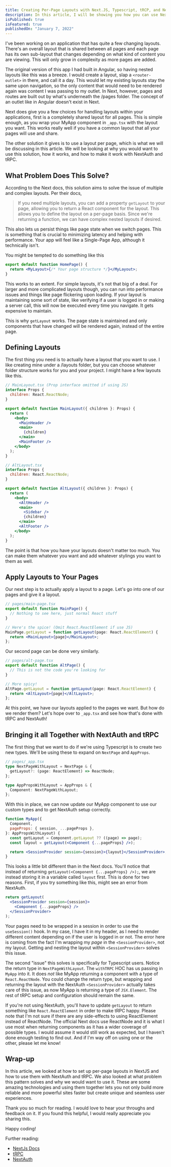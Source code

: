 ```yaml
---
title: Creating Per-Page Layouts with Next.JS, Typescript, tRCP, and NextAuth
description: In this article, I will be showing you how you can use NextJS Per-Page layouts with Typescript, NextAuth, and tRPC to build shared layouts.
isPublished: true
isFeatured: true
publishedOn: "January 7, 2022"
---
```


I've been working on an application that has quite a few changing layouts. There's an overall layout that is shared between all pages and each page has its own sub-layout that changes depending on what kind of content you are viewing. This will only grow in complexity as more pages are added.

The original version of this app I had built in Angular, so having nested layouts like this was a breeze. I would create a layout, slap a `<router-outlet>` in there, and call it a day. This would let my existing layouts stay the same upon navigation, so the only content that would need to be rendered again was content I was passing to my outlet. In Next, however, pages and routes are built out by what's underneath the /pages folder. The concept of an outlet like in Angular doesn't exist in Next.

Next does give you a few choices for handling layouts within your applications, first is a completely shared layout for all pages. This is simple enough, as you wrap your MyApp component in `_app.tsx` with the layout you want. This works really well if you have a common layout that all your pages will use and share.

The other solution it gives is to use a layout per page, which is what we will be discussing in this article. We will be looking at why you would want to use this solution, how it works, and how to make it work with NextAuth and tRPC.

## What Problem Does This Solve?

According to the Next docs, this solution aims to solve the issue of multiple and complex layouts. Per their docs,

> If you need multiple layouts, you can add a property `getLayout` to your page, allowing you to return a React component for the layout. This allows you to define the layout on a per-page basis. Since we're returning a function, we can have complex nested layouts if desired.

This also lets us persist things like page state when we switch pages. This is something that is crucial to minimizing latency and helping with performance. Your app will feel like a Single-Page App, although it technically isn't.

You might be tempted to do something like this

```jsx
export default function HomePage() {
  return <MyLayout>{/* Your page structure */}</MyLayout>;
}
```

This works to an extent. For simple layouts, it's not that big of a deal. For larger and more complicated layouts though, you can run into performance issues and things like page flickering upon loading. If your layout is maintaining some sort of state, like verifying if a user is logged in or making a server call, this will now be executed every time you navigate. It gets expensive to maintain.

This is why `getLayout` works. The page state is maintained and only components that have changed will be rendered again, instead of the entire page.

## Defining Layouts

The first thing you need is to actually have a layout that you want to use. I like creating mine under a /layouts folder, but you can choose whatever folder structure works for you and your project. I might have a few layouts like this.

```jsx
// MainLayout.tsx (Prop interface omitted if using JS)
interface Props {
  children: React.ReactNode;
}

export default function MainLayout({ children }: Props) {
  return (
    <body>
      <MainHeader />
      <main>
        {children}
      </main>
      <MainFooter />
    </body>
  );
}

// AltLayout.tsx
interface Props {
  children: React.ReactNode;
}

export default function AltLayout({ children }: Props) {
  return (
    <body>
      <AltHeader />
      <main>
        <Sidebar />
        {children}
      </main>
      <AltFooter />
    </body>
  );
}
```

The point is that how you have your layouts doesn't matter too much. You can make them whatever you want and add whatever stylings you want to them as well.

## Apply Layouts to Your Pages

Our next step is to actually apply a layout to a page. Let's go into one of our pages and give it a layout.

```jsx
// pages/main-page.tsx
export default function MainPage() {
  // Nothing to see here, just normal React stuff
}

// Here's the spice! (Omit React.ReactElement if use JS)
MainPage.getLayout = function getLayout(page: React.ReactElement) {
  return <MainLayout>{page}</MainLayout>;
};
```

Our second page can be done very similarly.

```jsx
// pages/alt-page.tsx
export default function AltPage() {
  // This is not the code you're looking for
}

// More spicy!
AltPage.getLayout = function getLayout(page: React.ReactElement) {
  return <AltLayout>{page}</AltLayout>;
};
```

At this point, we have our layouts applied to the pages we want. But how do we render them? Let's hope over to `_app.tsx` and see how that's done with tRPC and NextAuth!

## Bringing it all Together with NextAuth and tRPC

The first thing that we want to do if we're using Typescript is to create two new types. We'll be using these to expand on `NextPage` and `AppProps`.

```ts
// pages/_app.tsx
type NextPageWithLayout = NextPage & {
  getLayout?: (page: ReactElement) => ReactNode;
};

type AppPropsWithLayout = AppProps & {
  Component: NextPageWithLayout;
};
```

With this in place, we can now update our MyApp component to use our custom types and to get NextAuth setup correctly.

```jsx
function MyApp({
  Component,
  pageProps: { session, ...pageProps },
}: AppPropsWithLayout) {
  const getLayout = Component.getLayout ?? ((page) => page);
  const layout = getLayout(<Component {...pageProps} />);

  return <SessionProvider session={session}>{layout}</SessionProvider>;
}
```

This looks a little bit different than in the Next docs. You'll notice that instead of returning `getLayout(<Component {...pageProps} />);`, we are instead storing it in a variable called `layout` first. This is done for two reasons. First, if you try something like this, might see an error from NextAuth.

```jsx
return getLayout(
  <SessionProvider session={session}>
    <Component {...pageProps} />
  </SessionProvider>
);
```

Your pages need to be wrapped in a session in order to use the `useSession()` hook. In my case, I have it in my header, as I need to render different content depending on if the user is logged in or not. The error here is coming from the fact I'm wrapping my _page_ in the `<SessionProvider>`, not my layout. Getting and nesting the layout within `<SessionProvider>` solves this issue.

The second "issue" this solves is specifically for Typescript users. Notice the return type in `NextPageWithLayout`. The `withTRPC` HOC has us passing in `MyApp` into it. It does _not_ like MyApp returning a component with a type of `React.ReactNode`. You could change the return type, but wrapping and returning the layout with the NextAuth `<SessionProvider>` actually takes care of this issue, as now MyApp is returning a type of `JSX.Element`. The rest of tRPC setup and configuration should remain the same.

If you're not using NextAuth, you'll have to update `getLayout` to return something like `React.ReactElement` in order to make tRPC happy. Please note that I'm not sure if there are any side-effects to using ReactElement instead of ReactNode. The official Next docs use ReactNode and it is what I use most when returning components as it has a wider coverage of possible types. I would assume it would still work as expected, but I haven't done enough testing to find out. And if I'm way off on using one or the other, please let me know!

## Wrap-up

In this article, we looked at how to set up per-page layouts in NextJS and how to use them with NextAuth and tRPC. We also looked at what problem this pattern solves and why we would want to use it. These are some amazing technologies and using them together lets you not only build more reliable and more powerful sites faster but create unique and seamless user experiences.

Thank you so much for reading. I would love to hear your throughs and feedback on it. If you found this helpful, I would really appreciate you sharing this.

Happy coding!

Further reading:

- [NextJs Docs](https://nextjs.org/docs/basic-features/layouts)
- [tRPC](https://trpc.io/)
- [NextAuth](https://next-auth.js.org/)
